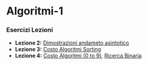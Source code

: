 # Algoritmi-1

### Esercizi Lezioni
- **Lezione 2:** [Dimostrazioni andameto asintotico](/../../issues/1)
- **Lezione 3:** [Costo Algoritmi Sorting](/../../issues/4)
- **Lezione 4:** [Costo Algoritmi (0 to 9)](/../../issues/3), [Ricerca Binaria](/../../issues/2)
